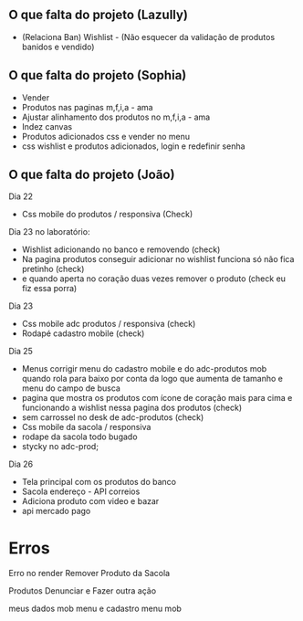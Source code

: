 ## O que falta do projeto (Lazully)

- (Relaciona Ban) Wishlist - (Não esquecer da validação de produtos banidos e vendido)

## O que falta do projeto (Sophia)

- Vender
- Produtos nas paginas m,f,i,a - ama
- Ajustar alinhamento dos produtos no m,f,i,a - ama
- Indez canvas
- Produtos adicionados css e vender no menu
- css wishlist e produtos adicionados, login e redefinir senha

## O que falta do projeto (João)

Dia 22 
- Css mobile do produtos / responsiva (Check)

Dia 23 no laboratório:
- Wishlist adicionando no banco e removendo  (check)
- Na pagina produtos conseguir adicionar no wishlist funciona só não fica pretinho (check)
- e quando aperta no coração duas vezes remover o produto (check eu fiz essa porra)

Dia 23 
- Css mobile adc produtos / responsiva (check)
- Rodapé cadastro mobile (check)

Dia 25

- Menus corrigir menu do cadastro mobile e do adc-produtos mob quando rola para baixo por conta da logo que aumenta de tamanho e menu do campo de busca
- pagina que mostra os produtos com ícone de coração mais para cima
e funcionando a wishlist nessa pagina dos produtos (check)
- sem carrossel no desk de adc-produtos (check)
- Css mobile da sacola / responsiva
- rodape da sacola todo bugado
- stycky no adc-prod;

Dia 26

- Tela principal com os produtos do banco
- Sacola endereço - API correios
- Adiciona produto com video e bazar
- api mercado pago

# Erros

Erro no render
Remover Produto da Sacola

Produtos Denunciar e Fazer outra ação

meus dados mob menu e cadastro menu mob

